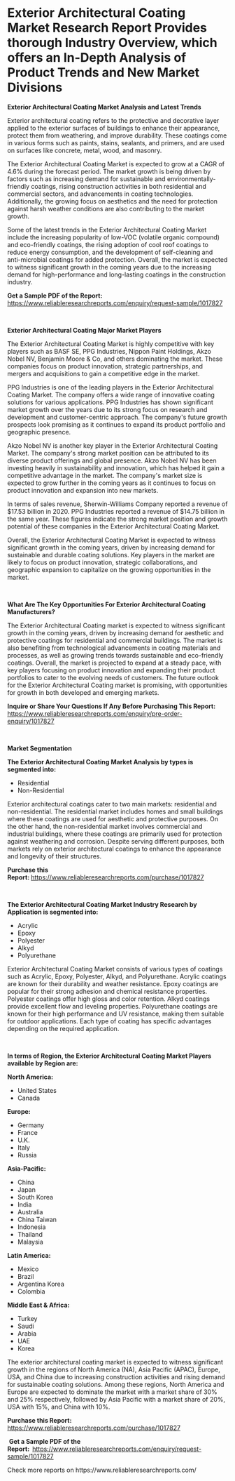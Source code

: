 <p><h1>Exterior Architectural Coating Market Research Report Provides thorough Industry Overview, which offers an In-Depth Analysis of Product Trends and New Market Divisions</h1></p><p><strong>Exterior Architectural Coating Market Analysis and Latest Trends</strong></p>
<p><p>Exterior architectural coating refers to the protective and decorative layer applied to the exterior surfaces of buildings to enhance their appearance, protect them from weathering, and improve durability. These coatings come in various forms such as paints, stains, sealants, and primers, and are used on surfaces like concrete, metal, wood, and masonry.</p><p>The Exterior Architectural Coating Market is expected to grow at a CAGR of 4.6% during the forecast period. The market growth is being driven by factors such as increasing demand for sustainable and environmentally-friendly coatings, rising construction activities in both residential and commercial sectors, and advancements in coating technologies. Additionally, the growing focus on aesthetics and the need for protection against harsh weather conditions are also contributing to the market growth.</p><p>Some of the latest trends in the Exterior Architectural Coating Market include the increasing popularity of low-VOC (volatile organic compound) and eco-friendly coatings, the rising adoption of cool roof coatings to reduce energy consumption, and the development of self-cleaning and anti-microbial coatings for added protection. Overall, the market is expected to witness significant growth in the coming years due to the increasing demand for high-performance and long-lasting coatings in the construction industry.</p></p>
<p><strong>Get a Sample PDF of the Report:&nbsp;</strong> <a href="https://www.reliableresearchreports.com/enquiry/request-sample/1017827">https://www.reliableresearchreports.com/enquiry/request-sample/1017827</a></p>
<p>&nbsp;</p>
<p><strong>Exterior Architectural Coating Major Market Players</strong></p>
<p><p>The Exterior Architectural Coating Market is highly competitive with key players such as BASF SE, PPG Industries, Nippon Paint Holdings, Akzo Nobel NV, Benjamin Moore & Co, and others dominating the market. These companies focus on product innovation, strategic partnerships, and mergers and acquisitions to gain a competitive edge in the market.</p><p>PPG Industries is one of the leading players in the Exterior Architectural Coating Market. The company offers a wide range of innovative coating solutions for various applications. PPG Industries has shown significant market growth over the years due to its strong focus on research and development and customer-centric approach. The company's future growth prospects look promising as it continues to expand its product portfolio and geographic presence.</p><p>Akzo Nobel NV is another key player in the Exterior Architectural Coating Market. The company's strong market position can be attributed to its diverse product offerings and global presence. Akzo Nobel NV has been investing heavily in sustainability and innovation, which has helped it gain a competitive advantage in the market. The company's market size is expected to grow further in the coming years as it continues to focus on product innovation and expansion into new markets.</p><p>In terms of sales revenue, Sherwin-Williams Company reported a revenue of $17.53 billion in 2020. PPG Industries reported a revenue of $14.75 billion in the same year. These figures indicate the strong market position and growth potential of these companies in the Exterior Architectural Coating Market.</p><p>Overall, the Exterior Architectural Coating Market is expected to witness significant growth in the coming years, driven by increasing demand for sustainable and durable coating solutions. Key players in the market are likely to focus on product innovation, strategic collaborations, and geographic expansion to capitalize on the growing opportunities in the market.</p></p>
<p>&nbsp;</p>
<p><strong>What Are The Key Opportunities For Exterior Architectural Coating Manufacturers?</strong></p>
<p><p>The Exterior Architectural Coating market is expected to witness significant growth in the coming years, driven by increasing demand for aesthetic and protective coatings for residential and commercial buildings. The market is also benefiting from technological advancements in coating materials and processes, as well as growing trends towards sustainable and eco-friendly coatings. Overall, the market is projected to expand at a steady pace, with key players focusing on product innovation and expanding their product portfolios to cater to the evolving needs of customers. The future outlook for the Exterior Architectural Coating market is promising, with opportunities for growth in both developed and emerging markets.</p></p>
<p><strong>Inquire or Share Your Questions If Any Before Purchasing This Report:</strong> <a href="https://www.reliableresearchreports.com/enquiry/pre-order-enquiry/1017827">https://www.reliableresearchreports.com/enquiry/pre-order-enquiry/1017827</a></p>
<p>&nbsp;</p>
<p><strong>Market Segmentation</strong></p>
<p><strong>The Exterior Architectural Coating Market Analysis by types is segmented into:</strong></p>
<p><ul><li>Residential</li><li>Non-Residential</li></ul></p>
<p><p>Exterior architectural coatings cater to two main markets: residential and non-residential. The residential market includes homes and small buildings where these coatings are used for aesthetic and protective purposes. On the other hand, the non-residential market involves commercial and industrial buildings, where these coatings are primarily used for protection against weathering and corrosion. Despite serving different purposes, both markets rely on exterior architectural coatings to enhance the appearance and longevity of their structures.</p></p>
<p><strong>Purchase this Report:&nbsp;</strong><a href="https://www.reliableresearchreports.com/purchase/1017827">https://www.reliableresearchreports.com/purchase/1017827</a></p>
<p>&nbsp;</p>
<p><strong>The Exterior Architectural Coating Market Industry Research by Application is segmented into:</strong></p>
<p><ul><li>Acrylic</li><li>Epoxy</li><li>Polyester</li><li>Alkyd</li><li>Polyurethane</li></ul></p>
<p><p>Exterior Architectural Coating Market consists of various types of coatings such as Acrylic, Epoxy, Polyester, Alkyd, and Polyurethane. Acrylic coatings are known for their durability and weather resistance. Epoxy coatings are popular for their strong adhesion and chemical resistance properties. Polyester coatings offer high gloss and color retention. Alkyd coatings provide excellent flow and leveling properties. Polyurethane coatings are known for their high performance and UV resistance, making them suitable for outdoor applications. Each type of coating has specific advantages depending on the required application.</p></p>
<p>&nbsp;</p>
<p><strong>In terms of Region, the Exterior Architectural Coating Market Players available by Region are:</strong></p>
<p>
    <p> <strong> North America: </strong>
        <ul>
            <li>United States</li>
            <li>Canada</li>
        </ul>
        </p> 
    <p> <strong> Europe: </strong>
        <ul>
            <li>Germany</li>
            <li>France</li>
            <li>U.K.</li>
            <li>Italy</li>
            <li>Russia</li>
        </ul>
        </p> 
    <p> <strong> Asia-Pacific: </strong>
        <ul>
            <li>China</li>
            <li>Japan</li>
            <li>South Korea</li>
            <li>India</li>
            <li>Australia</li>
            <li>China Taiwan</li>
            <li>Indonesia</li>
            <li>Thailand</li>
            <li>Malaysia</li>
        </ul>
        </p> 
    <p> <strong> Latin America: </strong>
        <ul>
            <li>Mexico</li>
            <li>Brazil</li>
            <li>Argentina Korea</li>
            <li>Colombia</li>
        </ul>
        </p> 
    <p> <strong> Middle East & Africa: </strong>
        <ul>
            <li>Turkey</li>
            <li>Saudi</li>
            <li>Arabia</li>
            <li>UAE</li>
            <li>Korea</li>
        </ul>
    </p>
    </p>
<p><p>The exterior architectural coating market is expected to witness significant growth in the regions of North America (NA), Asia Pacific (APAC), Europe, USA, and China due to increasing construction activities and rising demand for sustainable coating solutions. Among these regions, North America and Europe are expected to dominate the market with a market share of 30% and 25% respectively, followed by Asia Pacific with a market share of 20%, USA with 15%, and China with 10%.</p></p>
<p><strong>Purchase this Report: </strong><a href="https://www.reliableresearchreports.com/purchase/1017827">https://www.reliableresearchreports.com/purchase/1017827</a></p>
<p>&nbsp;<strong>Get a Sample PDF of the Report:&nbsp;&nbsp;</strong><a href="https://www.reliableresearchreports.com/enquiry/request-sample/1017827">https://www.reliableresearchreports.com/enquiry/request-sample/1017827</a></p>
<p><strong></strong></p>
<p>Check more reports on https://www.reliableresearchreports.com/</p>